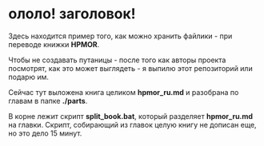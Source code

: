 # ололо! заголовок!

Здесь находится пример того, как можно хранить файлики - при переводе книжки **HPMOR**.

Чтобы не создавать путаницы - после того как авторы проекта посмотрят,
как это может выглядеть - я выпилю этот репозиторий или подарю им.

Сейчас тут выложена книга целиком **hpmor_ru.md** и разобрана по главам в папке **./parts**.

В корне лежит скрипт **split\_book.bat**, который разделяет **hpmor\_ru.md** на главки.
Скрипт, собирающий из главок целую книгу не дописан еще, но это дело 15 минут.
